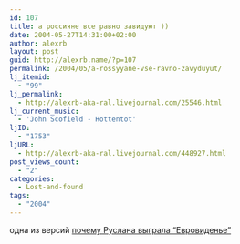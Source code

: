 ```yaml
---
id: 107
title: а россияне все равно завидуют ))
date: 2004-05-27T14:31:00+02:00
author: alexrb
layout: post
guid: http://alexrb.name/?p=107
permalink: /2004/05/a-rossyyane-vse-ravno-zavyduyut/
lj_itemid:
  - "99"
lj_permalink:
  - http://alexrb-aka-ral.livejournal.com/25546.html
lj_current_music:
  - 'John Scofield - Hottentot'
ljID:
  - "1753"
ljURL:
  - http://alexrb-aka-ral.livejournal.com/448927.html
post_views_count:
  - "2"
categories:
  - Lost-and-found
tags:
  - "2004"
---
```

одна из версий [почему Руслана выграла &#8220;Евровиденье&#8221;](http://www.livejournal.com/users/stempl/39271.html)
